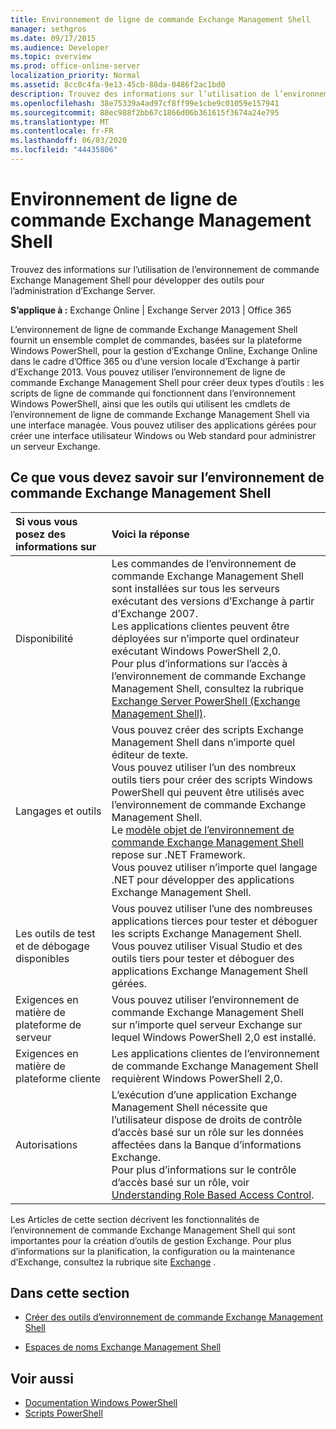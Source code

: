 ```yaml
---
title: Environnement de ligne de commande Exchange Management Shell
manager: sethgros
ms.date: 09/17/2015
ms.audience: Developer
ms.topic: overview
ms.prod: office-online-server
localization_priority: Normal
ms.assetid: 8cc0c4fa-9e13-45cb-88da-0486f2ac1bd0
description: Trouvez des informations sur l’utilisation de l’environnement de commande Exchange Management Shell pour développer des outils pour l’administration d’Exchange Server.
ms.openlocfilehash: 38e75339a4ad97cf8ff99e1cbe9c01059e157941
ms.sourcegitcommit: 88ec988f2bb67c1866d06b361615f3674a24e795
ms.translationtype: MT
ms.contentlocale: fr-FR
ms.lasthandoff: 06/03/2020
ms.locfileid: "44435806"
---
```

# <a name="exchange-management-shell"></a>Environnement de ligne de commande Exchange Management Shell

Trouvez des informations sur l’utilisation de l’environnement de commande Exchange Management Shell pour développer des outils pour l’administration d’Exchange Server.
  
**S’applique à :** Exchange Online | Exchange Server 2013 | Office 365
  
L’environnement de ligne de commande Exchange Management Shell fournit un ensemble complet de commandes, basées sur la plateforme Windows PowerShell, pour la gestion d’Exchange Online, Exchange Online dans le cadre d’Office 365 ou d’une version locale d’Exchange à partir d’Exchange 2013. Vous pouvez utiliser l’environnement de ligne de commande Exchange Management Shell pour créer deux types d’outils : les scripts de ligne de commande qui fonctionnent dans l’environnement Windows PowerShell, ainsi que les outils qui utilisent les cmdlets de l’environnement de ligne de commande Exchange Management Shell via une interface managée. Vous pouvez utiliser des applications gérées pour créer une interface utilisateur Windows ou Web standard pour administrer un serveur Exchange. 
  
## <a name="what-you-need-to-know-about-the-exchange-management-shell"></a>Ce que vous devez savoir sur l’environnement de commande Exchange Management Shell

|Si vous vous posez des informations sur|Voici la réponse|
|:-----|:-----|
|Disponibilité  <br/> |Les commandes de l’environnement de commande Exchange Management Shell sont installées sur tous les serveurs exécutant des versions d’Exchange à partir d’Exchange 2007.<br/>Les applications clientes peuvent être déployées sur n’importe quel ordinateur exécutant Windows PowerShell 2,0.<br/> Pour plus d’informations sur l’accès à l’environnement de commande Exchange Management Shell, consultez la rubrique [Exchange Server PowerShell (Exchange Management Shell)](https://docs.microsoft.com/powershell/exchange/exchange-server/exchange-management-shell?view=exchange-ps).  <br/> |
|Langages et outils  <br/> |Vous pouvez créer des scripts Exchange Management Shell dans n’importe quel éditeur de texte.<br/>Vous pouvez utiliser l’un des nombreux outils tiers pour créer des scripts Windows PowerShell qui peuvent être utilisés avec l’environnement de commande Exchange Management Shell.  <br/> Le [modèle objet de l’environnement de commande Exchange Management Shell](exchange-management-shell-namespaces.md) repose sur .NET Framework.<br/>Vous pouvez utiliser n’importe quel langage .NET pour développer des applications Exchange Management Shell.  <br/> |
|Les outils de test et de débogage disponibles  <br/> |Vous pouvez utiliser l’une des nombreuses applications tierces pour tester et déboguer les scripts Exchange Management Shell.  <br/> Vous pouvez utiliser Visual Studio et des outils tiers pour tester et déboguer des applications Exchange Management Shell gérées.  <br/> |
|Exigences en matière de plateforme de serveur  <br/> |Vous pouvez utiliser l’environnement de commande Exchange Management Shell sur n’importe quel serveur Exchange sur lequel Windows PowerShell 2,0 est installé.  <br/> |
|Exigences en matière de plateforme cliente  <br/> |Les applications clientes de l’environnement de commande Exchange Management Shell requièrent Windows PowerShell 2,0.  <br/> |
|Autorisations  <br/> |L’exécution d’une application Exchange Management Shell nécessite que l’utilisateur dispose de droits de contrôle d’accès basé sur un rôle sur les données affectées dans la Banque d’informations Exchange.<br/>Pour plus d’informations sur le contrôle d’accès basé sur un rôle, voir [Understanding Role Based Access Control](https://technet.microsoft.com/library/dd298183.aspx).  <br/> |
   
Les Articles de cette section décrivent les fonctionnalités de l’environnement de commande Exchange Management Shell qui sont importantes pour la création d’outils de gestion Exchange. Pour plus d’informations sur la planification, la configuration ou la maintenance d’Exchange, consultez la rubrique site [Exchange](https://docs.microsoft.com/exchange/) .
  
## <a name="in-this-section"></a>Dans cette section

- [Créer des outils d’environnement de commande Exchange Management Shell](create-exchange-management-shell-tools.md)
    
- [Espaces de noms Exchange Management Shell](exchange-management-shell-namespaces.md)
    
## <a name="see-also"></a>Voir aussi
  
- [Documentation Windows PowerShell](https://docs.microsoft.com/powershell/scripting/getting-started/getting-started-with-windows-powershell?view=powershell-6)
- [Scripts PowerShell](https://docs.microsoft.com/powershell/scripting/powershell-scripting?view=powershell-6)
    

